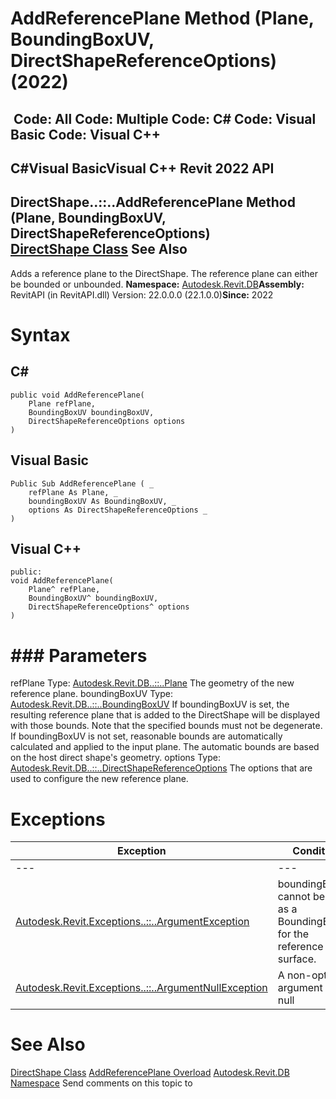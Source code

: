 # AddReferencePlane Method (Plane, BoundingBoxUV, DirectShapeReferenceOptions) (2022)

﻿
 Code: All Code: Multiple Code: C# Code: Visual Basic Code: Visual C++   
---  
C#Visual BasicVisual C++
Revit 2022 API  
---  
DirectShape..::..AddReferencePlane Method (Plane, BoundingBoxUV, DirectShapeReferenceOptions)  
[DirectShape Class](bfbd137b-c2c2-71bb-6f4a-992d0dcf6ea8.md "DirectShape Class") See Also  
---  
Adds a reference plane to the DirectShape. The reference plane can either be bounded or unbounded. 
**Namespace:** [Autodesk.Revit.DB](87546ba7-461b-c646-cbb1-2cb8f5bff8b2.md "Autodesk.Revit.DB Namespace")**Assembly:** RevitAPI (in RevitAPI.dll) Version: 22.0.0.0 (22.1.0.0)**Since:** 2022 
# Syntax
C#  
---  
```text
public void AddReferencePlane(
	Plane refPlane,
	BoundingBoxUV boundingBoxUV,
	DirectShapeReferenceOptions options
)
```
  
Visual Basic  
---  
```text
Public Sub AddReferencePlane ( _
	refPlane As Plane, _
	boundingBoxUV As BoundingBoxUV, _
	options As DirectShapeReferenceOptions _
)
```
  
Visual C++  
---  
```text
public:
void AddReferencePlane(
	Plane^ refPlane, 
	BoundingBoxUV^ boundingBoxUV, 
	DirectShapeReferenceOptions^ options
)
```
  
# ### Parameters
refPlane
    Type: [Autodesk.Revit.DB..::..Plane](6a6ee978-f114-558d-3c69-00d289aa855f.md "Plane Class") The geometry of the new reference plane. 
boundingBoxUV
    Type: [Autodesk.Revit.DB..::..BoundingBoxUV](e38a0145-4267-0b3f-0718-adb14e34c94e.md "BoundingBoxUV Class") If boundingBoxUV is set, the resulting reference plane that is added to the DirectShape will be displayed with those bounds. Note that the specified bounds must not be degenerate. If boundingBoxUV is not set, reasonable bounds are automatically calculated and applied to the input plane. The automatic bounds are based on the host direct shape's geometry. 
options
    Type: [Autodesk.Revit.DB..::..DirectShapeReferenceOptions](c77da180-10dd-8e8a-d5d4-01cfc06135e5.md "DirectShapeReferenceOptions Class") The options that are used to configure the new reference plane. 
# Exceptions
| Exception | Condition |
| --- | --- |
| --- | --- |
| [Autodesk.Revit.Exceptions..::..ArgumentException](2e6e4206-97a8-dd4b-df5d-4269f4bb6088.md "ArgumentException Class") | boundingBoxUV cannot be used as a BoundingBoxUV for the reference plane surface. |
| [Autodesk.Revit.Exceptions..::..ArgumentNullException](631e1424-60f4-929b-4e52-dda9dcd26316.md "ArgumentNullException Class") | A non-optional argument was null |

# See Also
[DirectShape Class](bfbd137b-c2c2-71bb-6f4a-992d0dcf6ea8.md "DirectShape Class")
[AddReferencePlane Overload](f650779d-7f62-082d-28e5-d4e73e1b20ef.md "AddReferencePlane Method")
[Autodesk.Revit.DB Namespace](87546ba7-461b-c646-cbb1-2cb8f5bff8b2.md "Autodesk.Revit.DB Namespace")
Send comments on this topic to 